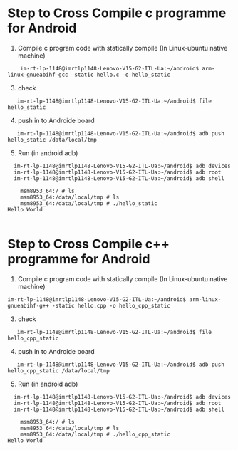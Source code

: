 # Step to Cross Compile c programme for Android 

1. Compile c program code with statically compile (In Linux-ubuntu native machine)
```
    im-rt-lp-1148@imrtlp1148-Lenovo-V15-G2-ITL-Ua:~/android$ arm-linux-gnueabihf-gcc -static hello.c -o hello_static   
```

3. check
 ```
    im-rt-lp-1148@imrtlp1148-Lenovo-V15-G2-ITL-Ua:~/android$ file hello_static 
 ```

4. push in to Androide board
 ```
    im-rt-lp-1148@imrtlp1148-Lenovo-V15-G2-ITL-Ua:~/android$ adb push hello_static /data/local/tmp
 ```

5. Run (in android adb)
```
  im-rt-lp-1148@imrtlp1148-Lenovo-V15-G2-ITL-Ua:~/android$ adb devices
  im-rt-lp-1148@imrtlp1148-Lenovo-V15-G2-ITL-Ua:~/android$ adb root
  im-rt-lp-1148@imrtlp1148-Lenovo-V15-G2-ITL-Ua:~/android$ adb shell
    
    msm8953_64:/ # ls  
    msm8953_64:/data/local/tmp # ls
    msm8953_64:/data/local/tmp # ./hello_static                                                                                                       Hello World
                   
```


# Step to Cross Compile c++ programme for Android 
1. Compile c program code with statically compile (In Linux-ubuntu native machine)
```
im-rt-lp-1148@imrtlp1148-Lenovo-V15-G2-ITL-Ua:~/android$ arm-linux-gnueabihf-g++ -static hello.cpp -o hello_cpp_static
```

3. check
 ```
    im-rt-lp-1148@imrtlp1148-Lenovo-V15-G2-ITL-Ua:~/android$ file hello_cpp_static 
 ```

4. push in to Androide board
 ```
    im-rt-lp-1148@imrtlp1148-Lenovo-V15-G2-ITL-Ua:~/android$ adb push hello_cpp_static /data/local/tmp
 ```

5. Run (in android adb)
```
  im-rt-lp-1148@imrtlp1148-Lenovo-V15-G2-ITL-Ua:~/android$ adb devices
  im-rt-lp-1148@imrtlp1148-Lenovo-V15-G2-ITL-Ua:~/android$ adb root
  im-rt-lp-1148@imrtlp1148-Lenovo-V15-G2-ITL-Ua:~/android$ adb shell
    
    msm8953_64:/ # ls  
    msm8953_64:/data/local/tmp # ls
    msm8953_64:/data/local/tmp # ./hello_cpp_static                                                                                                       Hello World
                   
```
